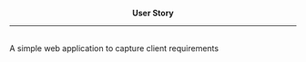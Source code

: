 <p align="center">
  <b>User Story</b>
</p>
<hr>
<br>
A simple web application to capture client requirements

